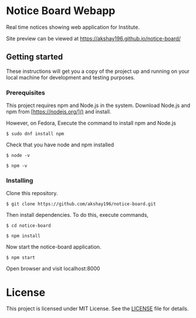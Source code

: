 # Notice Board Webapp

Real time notices showing web application for Institute.

Site preview can be viewed at https://akshay196.github.io/notice-board/

## Getting started

These instructions will get you a copy of the project up and running on your local machine for development and testing purposes.

### Prerequisites

This project requires npm and Node.js in the system. Download Node.js and npm from [https://nodejs.org/]() and install.

However, on Fedora, Execute the command to install npm and Node.js
```
$ sudo dnf install npm
```

Check that you have node and npm installed
```
$ node -v

$ npm -v
```

### Installing

Clone this repository.
```
$ git clone https://github.com/akshay196/notice-board.git
```

Then install dependencies. To do this, execute commands,
```
$ cd notice-board

$ npm install
```

Now start the notice-board application.
```
$ npm start
```

Open browser and visit localhost:8000

# License

This project is licensed under MIT License. See the [LICENSE](https://github.com/akshay196/notice-board/blob/master/LICENSE) file for details.